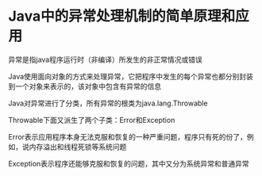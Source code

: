 # Java中的异常处理机制的简单原理和应用

异常是指java程序运行时（非编译）所发生的非正常情况或错误

Java使用面向对象的方式来处理异常，它把程序中发生的每个异常也都分别封装到一个对象来表示的，该对象中包含有异常的信息

Java对异常进行了分类，所有异常的根类为java.lang.Throwable

Throwable下面又派生了两个子类：Error和Exception

Error表示应用程序本身无法克服和恢复的一种严重问题，程序只有死的份了，例如，说内存溢出和线程死锁等系统问题

Exception表示程序还能够克服和恢复的问题，其中又分为系统异常和普通异常
